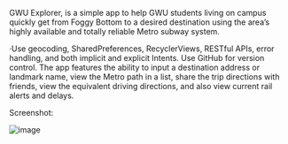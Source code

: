 GWU Explorer​, is a simple app to help GWU students living on campus quickly get from Foggy Bottom to a desired destination using the area’s highly available and totally reliable Metro subway system.

·Use geocoding, SharedPreferences, RecyclerViews, RESTful APIs, error handling, and both implicit and explicit Intents. Use GitHub for version control. The app features the ability to input a destination address or landmark name, view the Metro path in a list, share the trip directions with friends, view the equivalent driving directions, and also view current rail alerts and delays.

Screenshot:

![image](https://github.com/wzli1214/GWU-EXPLORER/blob/dev/img/ScreenShot.jpeg)
